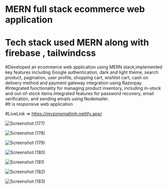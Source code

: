 # MERN full stack ecommerce web application

# Tech stack used MERN along with firebase , tailwindcss


#Developed an ecommerce web application using MERN stack,implemented key features including Google authentication, dark and light theme, search product, pagination, user profile, shopping cart, wishlist cart, cash on delivery method and payment gateway integration using Razorpay. </br>
#Integrated functionality for managing product inventory, including in-stock and out-of-stock items.Integrated features for password recovery, email verification, and sending emails using Nodemailer. </br>
#It is responsive web application </br>

#LiveLink => https://myzonemallmh.netlify.app/

![Screenshot (177)](https://github.com/MaheshGuduru3/EcommerceMall/assets/136345745/4fa9c5fd-ee9a-4273-ad08-fbf8c56028db)

![Screenshot (178)](https://github.com/MaheshGuduru3/EcommerceMall/assets/136345745/8b7d8d75-5cc1-4e7c-becc-f4cdc83c537c)

![Screenshot (179)](https://github.com/MaheshGuduru3/EcommerceMall/assets/136345745/8137b10c-07ff-43cc-9038-283af0364708)

![Screenshot (180)](https://github.com/MaheshGuduru3/EcommerceMall/assets/136345745/46e53c38-f693-4510-ab17-debd1a9a7861)

![Screenshot (181)](https://github.com/MaheshGuduru3/EcommerceMall/assets/136345745/27f25b8a-50c6-41f7-a318-03181ccd16fc)

![Screenshot (182)](https://github.com/MaheshGuduru3/EcommerceMall/assets/136345745/6b53a5b7-5cfa-4514-9e2b-c6195bd9da07)

![Screenshot (183)](https://github.com/MaheshGuduru3/EcommerceMall/assets/136345745/52cdc57a-d0c1-4be1-ae13-8a5260474dd8)
